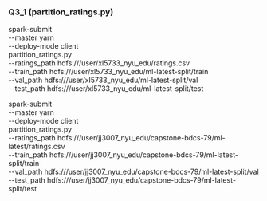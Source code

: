 ### Q3_1 (partition_ratings.py)
spark-submit \
  --master yarn \
  --deploy-mode client \
  partition_ratings.py \
  --ratings_path hdfs:///user/xl5733_nyu_edu/ratings.csv \
  --train_path hdfs:///user/xl5733_nyu_edu/ml-latest-split/train \
  --val_path hdfs:///user/xl5733_nyu_edu/ml-latest-split/val \
  --test_path hdfs:///user/xl5733_nyu_edu/ml-latest-split/test

  spark-submit \
  --master yarn \
  --deploy-mode client \
  partition_ratings.py \
  --ratings_path hdfs:///user/jj3007_nyu_edu/capstone-bdcs-79/ml-latest/ratings.csv \
  --train_path hdfs:///user/jj3007_nyu_edu/capstone-bdcs-79/ml-latest-split/train \
  --val_path hdfs:///user/jj3007_nyu_edu/capstone-bdcs-79/ml-latest-split/val \
  --test_path hdfs:///user/jj3007_nyu_edu/capstone-bdcs-79/ml-latest-split/test

